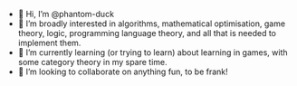 - 👋 Hi, I’m @phantom-duck
- 👀 I’m broadly interested in algorithms, mathematical optimisation, game theory, logic, programming language theory, and all that is needed to implement them.
- 🌱 I’m currently learning (or trying to learn) about learning in games, with some category theory in my spare time.
- 💞️ I’m looking to collaborate on anything fun, to be frank!

<!---
phantom-duck/phantom-duck is a ✨ special ✨ repository because its `README.md` (this file) appears on your GitHub profile.
You can click the Preview link to take a look at your changes.
--->
